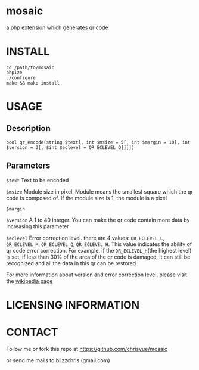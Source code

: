 mosaic
======

a php extension which generates qr code

INSTALL
=======

    cd /path/to/mosaic
    phpize
    ./configure
    make && make install

USAGE
=====

Description
----------- 

    bool qr_encode(string $text[, int $msize = 5[, int $margin = 10[, int $version = 3[, $int $eclevel = QR_ECLEVEL_Q]]]])

Parameters
----------

`$text` Text to be encoded

`$msize` Module size in pixel. Module means the smallest square which the qr code is composed of. 
If the module size is 1, the module is a pixel

`$margin`

`$version` A 1 to 40 integer. You can make the qr code contain more data by increasing this parameter

`$eclevel` Error correction level. there are 4 values: `QR_ECLEVEL_L`, `QR_ECLEVEL_M`, `QR_ECLEVEL_Q`, `QR_ECLEVEL_H`.
This value indicates the ability of qr code error correction.
For example, if the `QR_ECLEVEL_H`(the highest level) is set, 
if less than 30% of the area of the qr code is damaged,
it can still be recognized and all the data in this qr can be restored

For more information about version and error correction level, please visit the
[wikipedia page](http://en.wikipedia.org/wiki/QR_code#Error_correction#Storage)

LICENSING INFORMATION
=====================

CONTACT
=======

Follow me or fork this repo at https://github.com/chrisyue/mosaic

or send me mails to blizzchris (gmail.com)

